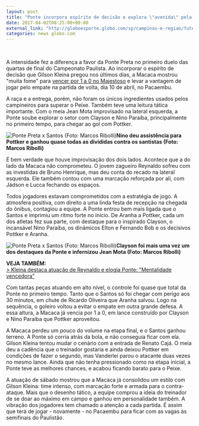 ```yaml
---
layout: post
title: "Ponte incorpora espírito de decisão e explora \"avenida\" pela direita; análise"
date: 2017-04-02T08:25:00+00:00
external_link: "http://globoesporte.globo.com/sp/campinas-e-regiao/futebol/times/ponte-preta/noticia/2017/04/ponte-incorpora-espirito-de-decisao-e-explora-avenida-pela-direita-analise.html"
categories: news globo.com
---
```

&nbsp;

A intensidade fez a diferença a favor da Ponte Preta no primeiro duelo das quartas de final do Campeonato Paulista. Ao incorporar o espírito de decisão que Gilson Kleina pregou nos últimos dias, a Macaca mostrou "muita fome" para [vencer por 1 a 0 no Majestoso](http://globoesporte.globo.com/sp/campinas-e-regiao/futebol/campeonato-paulista/jogo/01-04-2017/ponte-preta-santos/) e levar a vantagem de jogar pelo empate na partida de volta, dia 10 de abril, no Pacaembu.&nbsp;  
  
A raça e a entrega, porém, não foram os únicos ingredientes usados pelos campineiros para superar o Peixe. Também teve uma leitura tática importante. Com o meia Jean Mota improvisado na lateral esquerda, a Ponte soube explorar o setor com Clayson e Nino Paraíba, principalmente no primeiro tempo, para chegar ao gol com Pottker.&nbsp;

 ![Ponte Preta x Santos (Foto: Marcos Ribolli)](http://s2.glbimg.com/TKOZeGPrn0DMsIhXRNPY2ppC0vU=/0x133:4256x2355/690x360/s.glbimg.com/es/ge/f/original/2017/04/01/rib8921.jpg "Ponte Preta x Santos (Foto: Marcos Ribolli)")**Nino deu assistência para Pottker e ganhou quase todas as divididas contra os santistas (Foto: Marcos Ribolli)**

É bem verdade que houve improvisação dos dois lados. Acontece que a do lado da Macaca não comprometeu. O jovem zagueiro Reynaldo sofreu com as investidas de Bruno Henrique, mas deu conta do recado na lateral esquerda. Ele também contou com uma marcação reforçada por ali, com Jádson e Lucca fechando os espaços.&nbsp;  
  
Todos jogadores estavam comprometidos com a estratégia de jogo. A atmosfera positiva, com direito a uma linda festa de recepção na chegada do ônibus, contagiou a equipe. A Ponte entrou bem mais ligada que o Santos e imprimiu um ritmo forte no início. De Aranha a Pottker, cada um dos atletas fez sua parte, com destaque para o inspirado Clayson, o incansável Nino Paraíba, os dinâmicos Elton e Fernando Bob e os decisivos Pottker e Aranha.&nbsp;

 ![Ponte Preta x Santos (Foto: Marcos Ribolli)](http://s2.glbimg.com/vJ3n3COMv482VItzPqA1D1dDxAU=/0x207:1896x2712/300x397/s.glbimg.com/es/ge/f/original/2017/04/01/rib8944.jpg "Ponte Preta x Santos (Foto: Marcos Ribolli)")**Clayson foi mais uma vez um dos destaques da Ponte e infernizou Jean Mota (Foto: Marcos Ribolli)**

**VEJA TAMBÉM:**  
[\>&nbsp;Kleina destaca atuação de Reynaldo e elogia Ponte: "Mentalidade vencedora"](http://globoesporte.globo.com/sp/campinas-e-regiao/futebol/times/ponte-preta/noticia/2017/04/kleina-faz-elogios-reynaldo-e-elogia-ponte-preta-mentalidade-vencedora.html)  
  
Com tantas peças atuando em alto nível, o controle foi quase que total da Ponte no primeiro tempo. Tanto que o Santos só foi chegar com perigo aos 30 minutos, em chute de Ricardo Oliveira que Aranha salvou. Logo na sequência, o goleiro voltou a evitar o empate em outra grande defesa. A essa altura, a Macaca já vencia por 1 a 0, em lance construído por Clayson e Nino Paraíba que Pottker aproveitou.&nbsp;  
  
A Macaca perdeu um pouco do volume na etapa final, e o Santos ganhou terreno. A Ponte só corria atrás da bola, e não conseguia ficar com ela. Gilson Kleina tentou mudar o cenário com a entrada de Renato Cajá. O meia deu a cadência que o treinador gostaria e ainda deixou Pottker em condições de fazer o segundo, mas Vanderlei parou o atacante duas vezes no mesmo lance. Ainda que não tenha pressionado como na etapa inicial, a Ponte teve as melhores chances, e acabou ficando barato para o Peixe.  
  
A atuação de sábado mostrou que a Macaca já consolidou um estilo com Gilson Kleina: time intenso, com marcação forte e armada para o contra-ataque. Mais que o desenho tático, a equipe comprou a ideia do treinador de se doar ao máximo em campo e ganhou em personalidade também. A vibração dos jogadores tem chamado a atenção a cada partida. É assim que terá de jogar - novamente - no Pacaembu para ficar com as vagas às semifinais do Paulistão.&nbsp;

